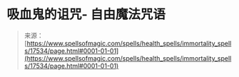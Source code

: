 <!--yml

category: 未分类

date: 2024-06-12 18:58:42

-->

# 吸血鬼的诅咒- 自由魔法咒语

> 来源：[https://www.spellsofmagic.com/spells/health_spells/immortality_spells/17534/page.html#0001-01-01](https://www.spellsofmagic.com/spells/health_spells/immortality_spells/17534/page.html#0001-01-01)
